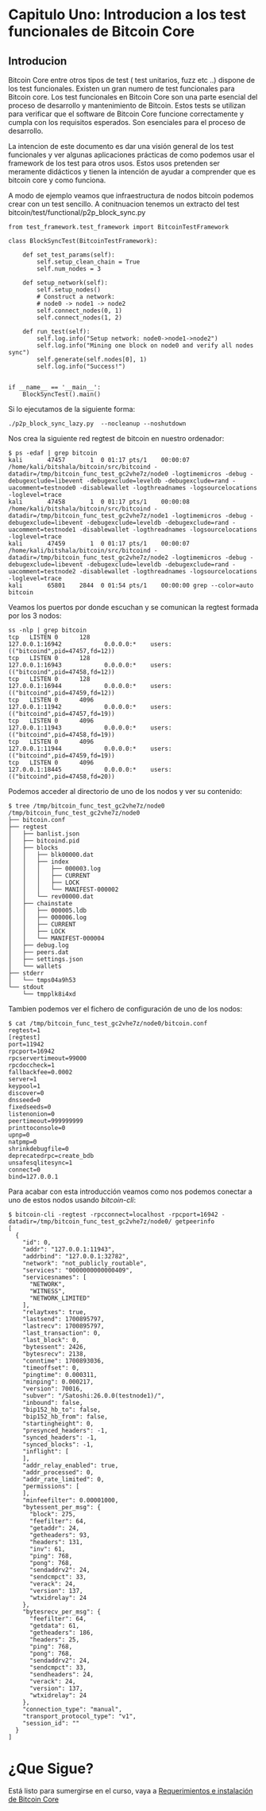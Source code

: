 # Capitulo Uno: Introducion a los test funcionales de Bitcoin Core

## Introducion

Bitcoin Core entre otros tipos de test ( test unitarios, fuzz etc ..) dispone de los test funcionales. Existen un gran numero de test funcionales para Bitcoin core. Los test funcionales en Bitcoin Core son una parte esencial del proceso de desarrollo y mantenimiento de Bitcoin. Estos tests se utilizan para verificar que el software de Bitcoin Core funcione correctamente y cumpla con los requisitos esperados. Son esenciales para el proceso de desarrollo.

La intencion de este documento es dar una visión general de los test funcionales y ver algunas aplicaciones prácticas de como podemos usar el framework de los test para otros usos. Estos usos pretenden ser meramente didácticos y tienen la intención de ayudar a comprender que es bitcoin core y como funciona.

A modo de ejemplo veamos que infraestructura de nodos bitcoin podemos crear con un test sencillo. A conitnuacion tenemos un extracto del test bitcoin/test/functional/p2p_block_sync.py

```
from test_framework.test_framework import BitcoinTestFramework

class BlockSyncTest(BitcoinTestFramework):

    def set_test_params(self):
        self.setup_clean_chain = True
        self.num_nodes = 3

    def setup_network(self):
        self.setup_nodes()
        # Construct a network:
        # node0 -> node1 -> node2
        self.connect_nodes(0, 1)
        self.connect_nodes(1, 2)

    def run_test(self):
        self.log.info("Setup network: node0->node1->node2")
        self.log.info("Mining one block on node0 and verify all nodes sync")
        self.generate(self.nodes[0], 1)
        self.log.info("Success!")


if __name__ == '__main__':
    BlockSyncTest().main()

```

Si lo ejecutamos de la siguiente forma:

```
./p2p_block_sync_lazy.py  --nocleanup --noshutdown
```

Nos crea la siguiente red regtest de bitcoin en nuestro ordenador:

```
$ ps -edaf | grep bitcoin                                                                                                                                                                                       
kali       47457       1  0 01:17 pts/1    00:00:07 /home/kali/bitshala/bitcoin/src/bitcoind -datadir=/tmp/bitcoin_func_test_gc2vhe7z/node0 -logtimemicros -debug -debugexclude=libevent -debugexclude=leveldb -debugexclude=rand -uacomment=testnode0 -disablewallet -logthreadnames -logsourcelocations -loglevel=trace
kali       47458       1  0 01:17 pts/1    00:00:08 /home/kali/bitshala/bitcoin/src/bitcoind -datadir=/tmp/bitcoin_func_test_gc2vhe7z/node1 -logtimemicros -debug -debugexclude=libevent -debugexclude=leveldb -debugexclude=rand -uacomment=testnode1 -disablewallet -logthreadnames -logsourcelocations -loglevel=trace
kali       47459       1  0 01:17 pts/1    00:00:07 /home/kali/bitshala/bitcoin/src/bitcoind -datadir=/tmp/bitcoin_func_test_gc2vhe7z/node2 -logtimemicros -debug -debugexclude=libevent -debugexclude=leveldb -debugexclude=rand -uacomment=testnode2 -disablewallet -logthreadnames -logsourcelocations -loglevel=trace
kali       65801    2844  0 01:54 pts/1    00:00:00 grep --color=auto bitcoin

```

Veamos los puertos por donde escuchan y se comunican la regtest formada por los 3 nodos:

```
ss -nlp | grep bitcoin                                                                                                                                                                                        
tcp   LISTEN 0      128                                             127.0.0.1:16942            0.0.0.0:*    users:(("bitcoind",pid=47457,fd=12))      
tcp   LISTEN 0      128                                             127.0.0.1:16943            0.0.0.0:*    users:(("bitcoind",pid=47458,fd=12))      
tcp   LISTEN 0      128                                             127.0.0.1:16944            0.0.0.0:*    users:(("bitcoind",pid=47459,fd=12))      
tcp   LISTEN 0      4096                                            127.0.0.1:11942            0.0.0.0:*    users:(("bitcoind",pid=47457,fd=19))      
tcp   LISTEN 0      4096                                            127.0.0.1:11943            0.0.0.0:*    users:(("bitcoind",pid=47458,fd=19))      
tcp   LISTEN 0      4096                                            127.0.0.1:11944            0.0.0.0:*    users:(("bitcoind",pid=47459,fd=19))      
tcp   LISTEN 0      4096                                            127.0.0.1:18445            0.0.0.0:*    users:(("bitcoind",pid=47458,fd=20))    
```

Podemos acceder al directorio de uno de los nodos y ver su contenido:

```
$ tree /tmp/bitcoin_func_test_gc2vhe7z/node0                                                                                                                                                                    
/tmp/bitcoin_func_test_gc2vhe7z/node0
├── bitcoin.conf
├── regtest
│   ├── banlist.json
│   ├── bitcoind.pid
│   ├── blocks
│   │   ├── blk00000.dat
│   │   ├── index
│   │   │   ├── 000003.log
│   │   │   ├── CURRENT
│   │   │   ├── LOCK
│   │   │   └── MANIFEST-000002
│   │   └── rev00000.dat
│   ├── chainstate
│   │   ├── 000005.ldb
│   │   ├── 000006.log
│   │   ├── CURRENT
│   │   ├── LOCK
│   │   └── MANIFEST-000004
│   ├── debug.log
│   ├── peers.dat
│   ├── settings.json
│   └── wallets
├── stderr
│   └── tmps04a9h53
└── stdout
    └── tmpplk8i4xd
```

Tambien podemos ver el fichero de configuración de uno de los nodos:

```
$ cat /tmp/bitcoin_func_test_gc2vhe7z/node0/bitcoin.conf                                                                                                                                                        
regtest=1
[regtest]
port=11942
rpcport=16942
rpcservertimeout=99000
rpcdoccheck=1
fallbackfee=0.0002
server=1
keypool=1
discover=0
dnsseed=0
fixedseeds=0
listenonion=0
peertimeout=999999999
printtoconsole=0
upnp=0
natpmp=0
shrinkdebugfile=0
deprecatedrpc=create_bdb
unsafesqlitesync=1
connect=0
bind=127.0.0.1
```

Para acabar con esta introducción veamos como nos podemos conectar a uno de estos nodos usando *bitcoin-cli*:

```
$ bitcoin-cli -regtest -rpcconnect=localhost -rpcport=16942 -datadir=/tmp/bitcoin_func_test_gc2vhe7z/node0/ getpeerinfo
[
  {
    "id": 0,
    "addr": "127.0.0.1:11943",
    "addrbind": "127.0.0.1:32782",
    "network": "not_publicly_routable",
    "services": "0000000000000409",
    "servicesnames": [
      "NETWORK",
      "WITNESS",
      "NETWORK_LIMITED"
    ],
    "relaytxes": true,
    "lastsend": 1700895797,
    "lastrecv": 1700895797,
    "last_transaction": 0,
    "last_block": 0,
    "bytessent": 2426,
    "bytesrecv": 2138,
    "conntime": 1700893036,
    "timeoffset": 0,
    "pingtime": 0.000311,
    "minping": 0.000217,
    "version": 70016,
    "subver": "/Satoshi:26.0.0(testnode1)/",
    "inbound": false,
    "bip152_hb_to": false,
    "bip152_hb_from": false,
    "startingheight": 0,
    "presynced_headers": -1,
    "synced_headers": -1,
    "synced_blocks": -1,
    "inflight": [
    ],
    "addr_relay_enabled": true,
    "addr_processed": 0,
    "addr_rate_limited": 0,
    "permissions": [
    ],
    "minfeefilter": 0.00001000,
    "bytessent_per_msg": {
      "block": 275,
      "feefilter": 64,
      "getaddr": 24,
      "getheaders": 93,
      "headers": 131,
      "inv": 61,
      "ping": 768,
      "pong": 768,
      "sendaddrv2": 24,
      "sendcmpct": 33,
      "verack": 24,
      "version": 137,
      "wtxidrelay": 24
    },
    "bytesrecv_per_msg": {
      "feefilter": 64,
      "getdata": 61,
      "getheaders": 186,
      "headers": 25,
      "ping": 768,
      "pong": 768,
      "sendaddrv2": 24,
      "sendcmpct": 33,
      "sendheaders": 24,
      "verack": 24,
      "version": 137,
      "wtxidrelay": 24
    },
    "connection_type": "manual",
    "transport_protocol_type": "v1",
    "session_id": ""
  }
]

```

# ¿Que Sigue?

Está listo para sumergirse en el curso, vaya a [Requerimientos e instalación de Bitcoin Core](02_0_Bitcoin-Core-Setup.md)
